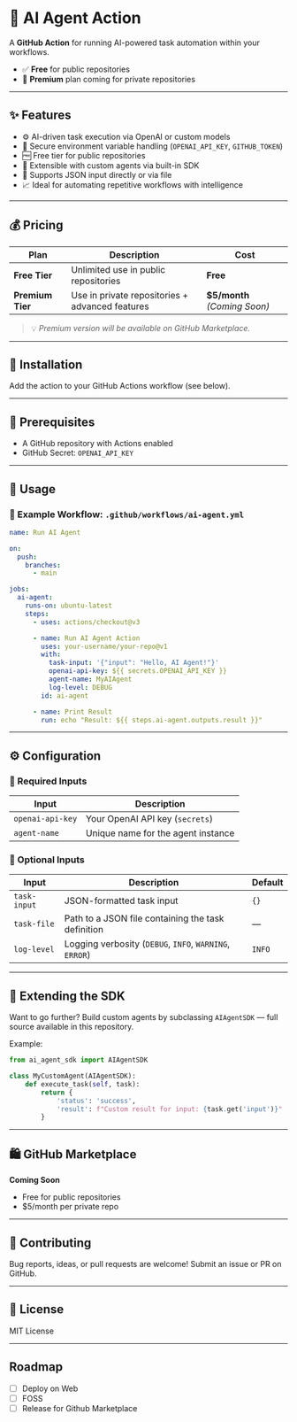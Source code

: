 # 🤖 AI Agent Action

A **GitHub Action** for running AI-powered task automation within your workflows.

* ✅ **Free** for public repositories
* 💼 **Premium** plan coming for private repositories

---

## ✨ Features

* ⚙️ AI-driven task execution via OpenAI or custom models
* 🔐 Secure environment variable handling (`OPENAI_API_KEY`, `GITHUB_TOKEN`)
* 🆓 Free tier for public repositories
* 🚀 Extensible with custom agents via built-in SDK
* 🔧 Supports JSON input directly or via file
* 📈 Ideal for automating repetitive workflows with intelligence

---

## 💰 Pricing

| Plan             | Description                                     | Cost                          |
| ---------------- | ----------------------------------------------- | ----------------------------- |
| **Free Tier**    | Unlimited use in public repositories            | **Free**                      |
| **Premium Tier** | Use in private repositories + advanced features | **\$5/month** *(Coming Soon)* |

> 💡 *Premium version will be available on GitHub Marketplace.*

---

## 🔧 Installation

Add the action to your GitHub Actions workflow (see below).

---

## 🧱 Prerequisites

* A GitHub repository with Actions enabled
* GitHub Secret: `OPENAI_API_KEY`

---

## 🚀 Usage

### 📂 Example Workflow: `.github/workflows/ai-agent.yml`

```yaml
name: Run AI Agent

on:
  push:
    branches:
      - main

jobs:
  ai-agent:
    runs-on: ubuntu-latest
    steps:
      - uses: actions/checkout@v3

      - name: Run AI Agent Action
        uses: your-username/your-repo@v1
        with:
          task-input: '{"input": "Hello, AI Agent!"}'
          openai-api-key: ${{ secrets.OPENAI_API_KEY }}
          agent-name: MyAIAgent
          log-level: DEBUG
        id: ai-agent

      - name: Print Result
        run: echo "Result: ${{ steps.ai-agent.outputs.result }}"
```

---

## ⚙️ Configuration

### 🔐 Required Inputs

| Input            | Description                        |
| ---------------- | ---------------------------------- |
| `openai-api-key` | Your OpenAI API key (`secrets`)    |
| `agent-name`     | Unique name for the agent instance |

### 🧩 Optional Inputs

| Input        | Description                                             | Default |
| ------------ | ------------------------------------------------------- | ------- |
| `task-input` | JSON-formatted task input                               | `{}`    |
| `task-file`  | Path to a JSON file containing the task definition      | —       |
| `log-level`  | Logging verbosity (`DEBUG`, `INFO`, `WARNING`, `ERROR`) | `INFO`  |

---

## 🧠 Extending the SDK

Want to go further?
Build custom agents by subclassing `AIAgentSDK` — full source available in this repository.

Example:

```python
from ai_agent_sdk import AIAgentSDK

class MyCustomAgent(AIAgentSDK):
    def execute_task(self, task):
        return {
            'status': 'success',
            'result': f"Custom result for input: {task.get('input')}"
        }
```

---

## 🛍️ GitHub Marketplace

**Coming Soon**

* Free for public repositories
* \$5/month per private repo

---

## 🤝 Contributing

Bug reports, ideas, or pull requests are welcome!
Submit an issue or PR on GitHub.

---

## 📄 License

MIT License

---

## Roadmap

- [ ] Deploy on Web
- [ ] FOSS
- [ ] Release for Github Marketplace

